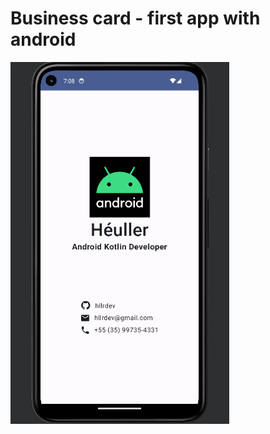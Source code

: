 # Business card - first app with android

<img width="350em" alt="Heuller-Zefu-Produtos" src="./app/src/main/res/drawable-nodpi/screenshot_from_2023_12_21_19_08_40.png"  />
